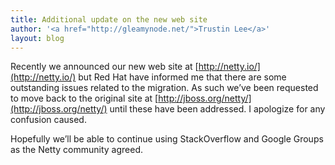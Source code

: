 ```yaml
---
title: Additional update on the new web site
author: '<a href="http://gleamynode.net/">Trustin Lee</a>'
layout: blog
---
```


Recently we announced our new web site at [http://netty.io/](http://netty.io/) but Red Hat have informed me that there are some outstanding issues related to the migration. As such we’ve been requested to move back to the original site at [http://jboss.org/netty/](http://jboss.org/netty/) until these have been addressed. I apologize for any confusion caused.

Hopefully we’ll be able to continue using StackOverflow and Google Groups as the Netty community agreed.

